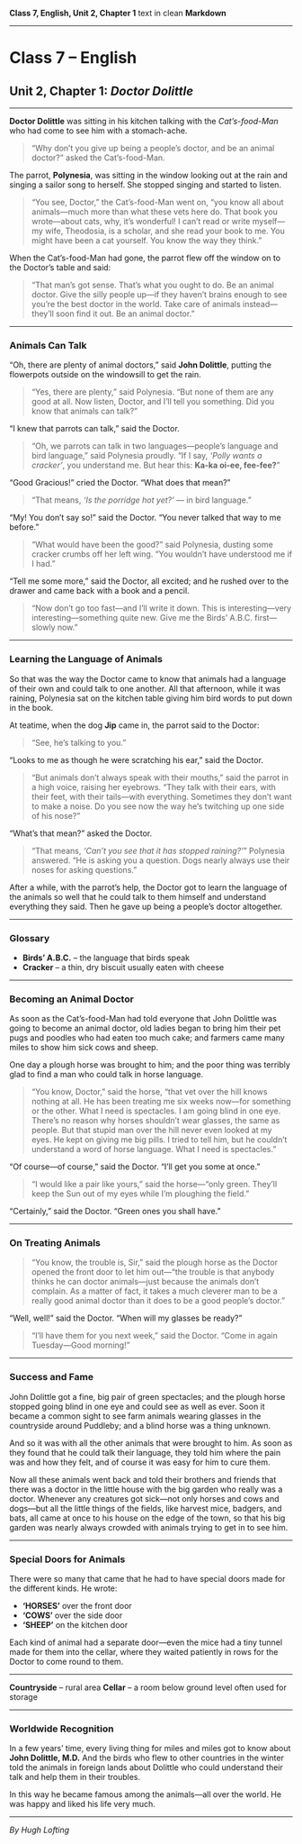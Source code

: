 **Class 7, English, Unit 2, Chapter 1** text in clean **Markdown**

---

# Class 7 – English

## Unit 2, Chapter 1: *Doctor Dolittle*

---

**Doctor Dolittle** was sitting in his kitchen talking with the *Cat’s-food-Man* who had come to see him with a stomach-ache.

> “Why don’t you give up being a people’s doctor, and be an animal doctor?” asked the Cat’s-food-Man.

The parrot, **Polynesia**, was sitting in the window looking out at the rain and singing a sailor song to herself. She stopped singing and started to listen.

> “You see, Doctor,” the Cat’s-food-Man went on, “you know all about animals—much more than what these vets here do. That book you wrote—about cats, why, it’s wonderful! I can’t read or write myself—my wife, Theodosia, is a scholar, and she read your book to me. You might have been a cat yourself. You know the way they think.”

When the Cat’s-food-Man had gone, the parrot flew off the window on to the Doctor’s table and said:

> “That man’s got sense. That’s what you ought to do. Be an animal doctor. Give the silly people up—if they haven’t brains enough to see you’re the best doctor in the world. Take care of animals instead—they’ll soon find it out. Be an animal doctor.”

---

### Animals Can Talk

“Oh, there are plenty of animal doctors,” said **John Dolittle**, putting the flowerpots outside on the windowsill to get the rain.

> “Yes, there are plenty,” said Polynesia. “But none of them are any good at all. Now listen, Doctor, and I’ll tell you something. Did you know that animals can talk?”

“I knew that parrots can talk,” said the Doctor.

> “Oh, we parrots can talk in two languages—people’s language and bird language,” said Polynesia proudly. “If I say, *‘Polly wants a cracker’*, you understand me. But hear this:
> **Ka-ka oi-ee, fee-fee?**”

“Good Gracious!” cried the Doctor. “What does that mean?”

> “That means, *‘Is the porridge hot yet?’* — in bird language.”

“My! You don’t say so!” said the Doctor. “You never talked that way to me before.”

> “What would have been the good?” said Polynesia, dusting some cracker crumbs off her left wing. “You wouldn’t have understood me if I had.”

“Tell me some more,” said the Doctor, all excited; and he rushed over to the drawer and came back with a book and a pencil.

> “Now don’t go too fast—and I’ll write it down. This is interesting—very interesting—something quite new. Give me the Birds’ A.B.C. first—slowly now.”

---

### Learning the Language of Animals

So that was the way the Doctor came to know that animals had a language of their own and could talk to one another. All that afternoon, while it was raining, Polynesia sat on the kitchen table giving him bird words to put down in the book.

At teatime, when the dog **Jip** came in, the parrot said to the Doctor:

> “See, he’s talking to you.”

“Looks to me as though he were scratching his ear,” said the Doctor.

> “But animals don’t always speak with their mouths,” said the parrot in a high voice, raising her eyebrows. “They talk with their ears, with their feet, with their tails—with everything. Sometimes they don’t want to make a noise. Do you see now the way he’s twitching up one side of his nose?”

“What’s that mean?” asked the Doctor.

> “That means, *‘Can’t you see that it has stopped raining?’*” Polynesia answered. “He is asking you a question. Dogs nearly always use their noses for asking questions.”

After a while, with the parrot’s help, the Doctor got to learn the language of the animals so well that he could talk to them himself and understand everything they said. Then he gave up being a people’s doctor altogether.

---

### Glossary

* **Birds’ A.B.C.** – the language that birds speak
* **Cracker** – a thin, dry biscuit usually eaten with cheese

---

### Becoming an Animal Doctor

As soon as the Cat’s-food-Man had told everyone that John Dolittle was going to become an animal doctor, old ladies began to bring him their pet pugs and poodles who had eaten too much cake; and farmers came many miles to show him sick cows and sheep.

One day a plough horse was brought to him; and the poor thing was terribly glad to find a man who could talk in horse language.

> “You know, Doctor,” said the horse, “that vet over the hill knows nothing at all. He has been treating me six weeks now—for something or the other. What I need is spectacles. I am going blind in one eye. There’s no reason why horses shouldn’t wear glasses, the same as people. But that stupid man over the hill never even looked at my eyes. He kept on giving me big pills. I tried to tell him, but he couldn’t understand a word of horse language. What I need is spectacles.”

“Of course—of course,” said the Doctor. “I’ll get you some at once.”

> “I would like a pair like yours,” said the horse—“only green. They’ll keep the Sun out of my eyes while I’m ploughing the field.”

“Certainly,” said the Doctor. “Green ones you shall have.”

---

### On Treating Animals

> “You know, the trouble is, Sir,” said the plough horse as the Doctor opened the front door to let him out—“the trouble is that anybody thinks he can doctor animals—just because the animals don’t complain. As a matter of fact, it takes a much cleverer man to be a really good animal doctor than it does to be a good people’s doctor.”

“Well, well!” said the Doctor. “When will my glasses be ready?”

> “I’ll have them for you next week,” said the Doctor. “Come in again Tuesday—Good morning!”

---

### Success and Fame

John Dolittle got a fine, big pair of green spectacles; and the plough horse stopped going blind in one eye and could see as well as ever. Soon it became a common sight to see farm animals wearing glasses in the countryside around Puddleby; and a blind horse was a thing unknown.

And so it was with all the other animals that were brought to him. As soon as they found that he could talk their language, they told him where the pain was and how they felt, and of course it was easy for him to cure them.

Now all these animals went back and told their brothers and friends that there was a doctor in the little house with the big garden who really was a doctor. Whenever any creatures got sick—not only horses and cows and dogs—but all the little things of the fields, like harvest mice, badgers, and bats, all came at once to his house on the edge of the town, so that his big garden was nearly always crowded with animals trying to get in to see him.

---

### Special Doors for Animals

There were so many that came that he had to have special doors made for the different kinds. He wrote:

* **‘HORSES’** over the front door
* **‘COWS’** over the side door
* **‘SHEEP’** on the kitchen door

Each kind of animal had a separate door—even the mice had a tiny tunnel made for them into the cellar, where they waited patiently in rows for the Doctor to come round to them.

---

**Countryside** – rural area
**Cellar** – a room below ground level often used for storage

---

### Worldwide Recognition

In a few years’ time, every living thing for miles and miles got to know about **John Dolittle, M.D.** And the birds who flew to other countries in the winter told the animals in foreign lands about Dolittle who could understand their talk and help them in their troubles.

In this way he became famous among the animals—all over the world. He was happy and liked his life very much.

---

*By Hugh Lofting*
